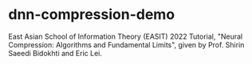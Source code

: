 # dnn-compression-demo

East Asian School of Information Theory (EASIT) 2022 Tutorial, "Neural Compression: Algorithms and Fundamental Limits", given by Prof. Shirin Saeedi Bidokhti and Eric Lei.
